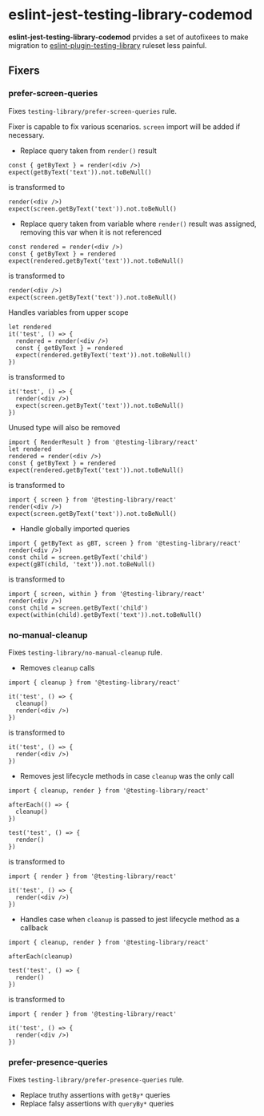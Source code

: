 # eslint-jest-testing-library-codemod

**eslint-jest-testing-library-codemod** prvides a set of autofixees to make migration to [eslint-plugin-testing-library](https://github.com/testing-library/eslint-plugin-testing-library) ruleset less painful.

## Fixers

### prefer-screen-queries

Fixes `testing-library/prefer-screen-queries` rule.

Fixer is capable to fix various scenarios. `screen` import will be added if necessary.

* Replace query taken from `render()` result
```
const { getByText } = render(<div />)
expect(getByText('text')).not.toBeNull()
```
is transformed to
```
render(<div />)
expect(screen.getByText('text')).not.toBeNull()
```

* Replace query taken from variable where `render()` result was assigned, removing this var when it is not referenced
```
const rendered = render(<div />)
const { getByText } = rendered
expect(rendered.getByText('text')).not.toBeNull()
```
is transformed to
```
render(<div />)
expect(screen.getByText('text')).not.toBeNull()
```
Handles variables from upper scope
```
let rendered
it('test', () => {
  rendered = render(<div />)
  const { getByText } = rendered
  expect(rendered.getByText('text')).not.toBeNull()
})
```
is transformed to
```
it('test', () => {
  render(<div />) 
  expect(screen.getByText('text')).not.toBeNull()
})
```
Unused type will also be removed
```
import { RenderResult } from '@testing-library/react'
let rendered
rendered = render(<div />)
const { getByText } = rendered
expect(rendered.getByText('text')).not.toBeNull()
```
is transformed to
```
import { screen } from '@testing-library/react'
render(<div />)
expect(screen.getByText('text')).not.toBeNull()
```
* Handle globally imported queries
```
import { getByText as gBT, screen } from '@testing-library/react'
render(<div />)
const child = screen.getByText('child')
expect(gBT(child, 'text')).not.toBeNull()
```
is transformed to
```
import { screen, within } from '@testing-library/react'
render(<div />)
const child = screen.getByText('child')
expect(within(child).getByText('text')).not.toBeNull()
```

### no-manual-cleanup

Fixes `testing-library/no-manual-cleanup` rule.

* Removes `cleanup` calls
```
import { cleanup } from '@testing-library/react'

it('test', () => {
  cleanup()
  render(<div />)
})
```
is transformed to 
```
it('test', () => {
  render(<div />)
})
```
* Removes jest lifecycle methods in case `cleanup` was the only call
```
import { cleanup, render } from '@testing-library/react'

afterEach(() => {
  cleanup()
})

test('test', () => {
  render()
})
```
is transformed to 
```
import { render } from '@testing-library/react'

it('test', () => {
  render(<div />)
})
```
* Handles case when `cleanup` is passed to jest lifecycle method as a callback
```
import { cleanup, render } from '@testing-library/react'

afterEach(cleanup)

test('test', () => {
  render()
})
```
is transformed to 
```
import { render } from '@testing-library/react'

it('test', () => {
  render(<div />)
})
```

### prefer-presence-queries

Fixes `testing-library/prefer-presence-queries` rule.

* Replace truthy assertions with `getBy*` queries
* Replace falsy assertions with `queryBy*` queries
